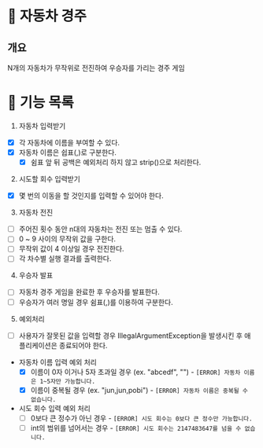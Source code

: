 # 🏁 자동차 경주

## 개요
N개의 자동차가 무작위로 전진하여 우승자를 가리는 경주 게임

# 📝 기능 목록
1. 자동차 입력받기
- [x] 각 자동차에 이름을 부여할 수 있다.
- [x] 자동차 이름은 쉽표(,)로 구분한다.
  - [x] 쉼표 앞 뒤 공백은 예외처리 하지 않고 strip()으로 처리한다.

2. 시도할 회수 입력받기
- [x] 몇 번의 이동을 할 것인지를 입력할 수 있어야 한다.

3. 자동차 전진
- [ ] 주어진 횟수 동안 n대의 자동차는 전진 또는 멈출 수 있다.
- [ ] 0 ~ 9 사이의 무작위 값을 구한다.
- [ ] 무작위 값이 4 이상일 경우 전진한다.
- [ ] 각 차수별 실행 결과를 출력한다.

4. 우승자 발표
- [ ] 자동차 경주 게임을 완료한 후 우승자를 발표한다.
- [ ] 우승자가 여러 명일 경우 쉼표(,)를 이용하여 구분한다.

5. 예외처리
- [ ] 사용자가 잘못된 값을 입력할 경우 IllegalArgumentException을 발생시킨 후 애플리케이션은 종료되어야 한다.
- 자동차 이름 입력 예외 처리
  - [x] 이름이 0자 이거나 5자 초과일 경우 (ex. "abcedf", "") - `[ERROR] 자동차 이름은 1~5자만 가능합니다.` 
  - [x] 이름이 중복될 경우 (ex. "jun,jun,pobi") - `[ERROR] 자동차 이름은 중복될 수 없습니다.`
- 시도 회수 입력 예외 처리
  - [ ] 0보다 큰 정수가 아닌 경우 - `[ERROR] 시도 회수는 0보다 큰 정수만 가능합니다.`
  - [ ] int의 범위를 넘어서는 경우 - `[ERROR] 시도 회수는 2147483647를 넘을 수 없습니다.`